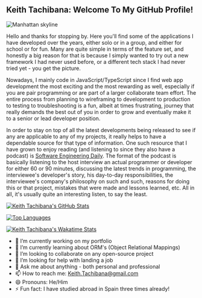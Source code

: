 ## Keith Tachibana: Welcome To My GitHub Profile!
![Manhattan skyline](https://i.imgur.com/pDbzr7c.jpg)

Hello and thanks for stopping by. Here you'll find some of the applications I have developed over the years, either solo or in a group, and either for school or for fun. Many are quite simple in terms of the feature set, and honestly a big reason for that is because I simply wanted to try out a new framework I had never used before, or a different tech stack I had never tried yet - you get the picture.

Nowadays, I mainly code in JavaScript/TypeScript since I find web app development the most exciting and the most rewarding as well, especially if you are pair programming or are part of a larger collaborate team effort. The entire process from planning to wireframing to development to production to testing to troubleshooting is a fun, albeit at times frustrating, journey that really demands the best out of you in order to grow and eventually make it to a senior or lead developer position. 

In order to stay on top of all the latest developments being released to see if any are applicable to any of my projects, it really helps to have a dependable source for that type of information. One such resource that I have grown to enjoy reading (and listening to since they also have a podcast) is [Software Engineering Daily](https://softwareengineeringdaily.com/). The format of the podcast is basically listening to the host interview an actual programmer or developer for either 60 or 90 minutes, discussing the latest trends in programming, the interviewee's developer's story, his day-to-day responsibilities, the interviewee's company's philosophy on such and such, reasons for doing this or that project, mistakes that were made and lessons learned, etc. All in all, it's usually quite an interesting listen, to say the least.

[![Keith Tachibana's GitHub Stats](https://github-readme-stats.vercel.app/api?username=Keith-Tachibana&count_private=true&show_icons=true&theme=chartreuse-dark)](https://github.com/Keith-Tachibana/github-readme-stats)

[![Top Languages](https://github-readme-stats.vercel.app/api/top-langs/?username=Keith-Tachibana&langs_count=8&theme=chartreuse-dark)](https://github.com/Keith-Tachibana/github-readme-stats)

[![Keith Tachibana's Wakatime Stats](https://github-readme-stats.vercel.app/api/wakatime?username=SonicMetal15)](https://wakatime.com/dashboard)


- 🔭 I’m currently working on my portfolio
- 🌱 I’m currently learning about ORM's (Object Relational Mappings)
- 👯 I’m looking to collaborate on any open-source project
- 🤔 I’m looking for help with landing a job
- 💬 Ask me about anything - both personal and professional
- 📫 How to reach me: Keith.Tachibana@gmail.com
- 😄 Pronouns: He/Him
- ⚡ Fun fact: I have studied abroad in Spain three times already!
